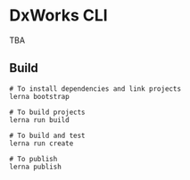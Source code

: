 # DxWorks CLI

TBA

## Build

```shell
# To install dependencies and link projects
lerna bootstrap

# To build projects
lerna run build

# To build and test
lerna run create

# To publish
lerna publish
```


